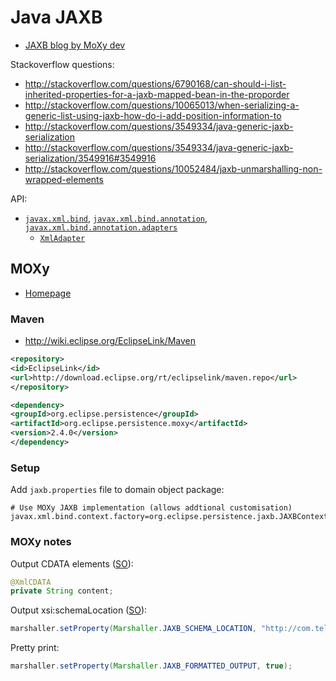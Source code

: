 # Java JAXB

* [JAXB blog by MoXy dev](http://blog.bdoughan.com/)

Stackoverflow questions:
* <http://stackoverflow.com/questions/6790168/can-should-i-list-inherited-properties-for-a-jaxb-mapped-bean-in-the-proporder>
* <http://stackoverflow.com/questions/10065013/when-serializing-a-generic-list-using-jaxb-how-do-i-add-position-information-to>
* <http://stackoverflow.com/questions/3549334/java-generic-jaxb-serialization>
* <http://stackoverflow.com/questions/3549334/java-generic-jaxb-serialization/3549916#3549916>
* <http://stackoverflow.com/questions/10052484/jaxb-unmarshalling-non-wrapped-elements>

API:

* [`javax.xml.bind`](http://docs.oracle.com/javase/8/docs/api/javax/xml/bind/package-summary.html), [`javax.xml.bind.annotation`](http://docs.oracle.com/javase/8/docs/api/javax/xml/bind/annotation/package-summary.html), [`javax.xml.bind.annotation.adapters`](http://docs.oracle.com/javase/8/docs/api/javax/xml/bind/annotation/adapters/package-summary.html)
    * [`XmlAdapter`](http://docs.oracle.com/javase/8/docs/api/javax/xml/bind/annotation/adapters/XmlAdapter.html)

## MOXy

* [Homepage](http://www.eclipse.org/eclipselink/moxy.php)

### Maven

* <http://wiki.eclipse.org/EclipseLink/Maven>

```xml
<repository>
<id>EclipseLink</id>
<url>http://download.eclipse.org/rt/eclipselink/maven.repo</url>
</repository>

<dependency>
<groupId>org.eclipse.persistence</groupId>
<artifactId>org.eclipse.persistence.moxy</artifactId>
<version>2.4.0</version>
</dependency>
```

### Setup
Add `jaxb.properties` file to domain object package:

```properties
# Use MOXy JAXB implementation (allows addtional customisation)
javax.xml.bind.context.factory=org.eclipse.persistence.jaxb.JAXBContextFactory
```

### MOXy notes

Output CDATA elements ([SO](http://stackoverflow.com/questions/6813948/using-moxys-xmlcdata-annotation-with-jersey)):

```java
@XmlCDATA
private String content;
```

Output xsi:schemaLocation ([SO](http://stackoverflow.com/questions/4863786/xmlschema-annotation-use-with-jaxb)):

```java
marshaller.setProperty(Marshaller.JAXB_SCHEMA_LOCATION, "http://com.telekom.digitalmedia/pcb/document /home/paulm/Dev/workspace/cms/src/main/resources/templates/document.xsd");
```

Pretty print:

```java
marshaller.setProperty(Marshaller.JAXB_FORMATTED_OUTPUT, true);
```
